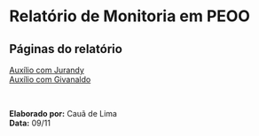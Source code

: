 # Relatório de Monitoria em PEOO

## Páginas do relatório

[Auxílio com Jurandy](jurandy.md)  
[Auxílio com Givanaldo](givanaldo.md)

<br>

**Elaborado por:** Cauã de Lima  
**Data:** 09/11